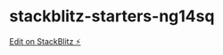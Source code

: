 # stackblitz-starters-ng14sq

[Edit on StackBlitz ⚡️](https://stackblitz.com/edit/stackblitz-starters-ng14sq)